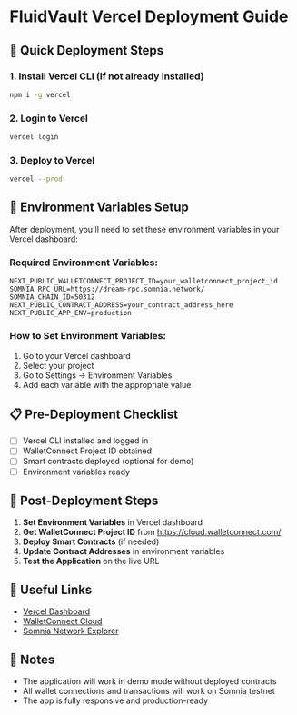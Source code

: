 # FluidVault Vercel Deployment Guide

## 🚀 Quick Deployment Steps

### 1. Install Vercel CLI (if not already installed)
```bash
npm i -g vercel
```

### 2. Login to Vercel
```bash
vercel login
```

### 3. Deploy to Vercel
```bash
vercel --prod
```

## 🔧 Environment Variables Setup

After deployment, you'll need to set these environment variables in your Vercel dashboard:

### Required Environment Variables:
```
NEXT_PUBLIC_WALLETCONNECT_PROJECT_ID=your_walletconnect_project_id
SOMNIA_RPC_URL=https://dream-rpc.somnia.network/
SOMNIA_CHAIN_ID=50312
NEXT_PUBLIC_CONTRACT_ADDRESS=your_contract_address_here
NEXT_PUBLIC_APP_ENV=production
```

### How to Set Environment Variables:
1. Go to your Vercel dashboard
2. Select your project
3. Go to Settings → Environment Variables
4. Add each variable with the appropriate value

## 📋 Pre-Deployment Checklist

- [ ] Vercel CLI installed and logged in
- [ ] WalletConnect Project ID obtained
- [ ] Smart contracts deployed (optional for demo)
- [ ] Environment variables ready

## 🎯 Post-Deployment Steps

1. **Set Environment Variables** in Vercel dashboard
2. **Get WalletConnect Project ID** from https://cloud.walletconnect.com/
3. **Deploy Smart Contracts** (if needed)
4. **Update Contract Addresses** in environment variables
5. **Test the Application** on the live URL

## 🔗 Useful Links

- [Vercel Dashboard](https://vercel.com/dashboard)
- [WalletConnect Cloud](https://cloud.walletconnect.com/)
- [Somnia Network Explorer](https://shannon-explorer.somnia.network/)

## 📝 Notes

- The application will work in demo mode without deployed contracts
- All wallet connections and transactions will work on Somnia testnet
- The app is fully responsive and production-ready
